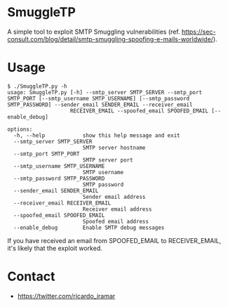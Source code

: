 # SmuggleTP

A simple tool to exploit SMTP Smuggling vulnerabilities (ref. https://sec-consult.com/blog/detail/smtp-smuggling-spoofing-e-mails-worldwide/).

# Usage

```
$ ./SmuggleTP.py -h
usage: SmuggleTP.py [-h] --smtp_server SMTP_SERVER --smtp_port SMTP_PORT [--smtp_username SMTP_USERNAME] [--smtp_password SMTP_PASSWORD] --sender_email SENDER_EMAIL --receiver_email
                    RECEIVER_EMAIL --spoofed_email SPOOFED_EMAIL [--enable_debug]

options:
  -h, --help            show this help message and exit
  --smtp_server SMTP_SERVER
                        SMTP server hostname
  --smtp_port SMTP_PORT
                        SMTP server port
  --smtp_username SMTP_USERNAME
                        SMTP username
  --smtp_password SMTP_PASSWORD
                        SMTP password
  --sender_email SENDER_EMAIL
                        Sender email address
  --receiver_email RECEIVER_EMAIL
                        Receiver email address
  --spoofed_email SPOOFED_EMAIL
                        Spoofed email address
  --enable_debug        Enable SMTP debug messages
```

If you have received an email from SPOOFED_EMAIL to RECEIVER_EMAIL, it's likely that the exploit worked.

# Contact

* https://twitter.com/ricardo_iramar
